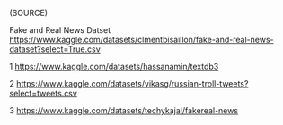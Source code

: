 (SOURCE)

Fake and Real News Datset
https://www.kaggle.com/datasets/clmentbisaillon/fake-and-real-news-dataset?select=True.csv

1
https://www.kaggle.com/datasets/hassanamin/textdb3

2
https://www.kaggle.com/datasets/vikasg/russian-troll-tweets?select=tweets.csv

3
https://www.kaggle.com/datasets/techykajal/fakereal-news
